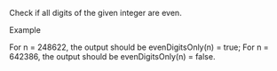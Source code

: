 Check if all digits of the given integer are even.

Example

For n = 248622, the output should be
evenDigitsOnly(n) = true;
For n = 642386, the output should be
evenDigitsOnly(n) = false.
